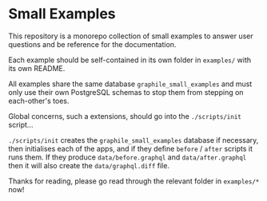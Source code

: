 # Small Examples

This repository is a monorepo collection of small examples to answer user questions
and be reference for the documentation.

Each example should be self-contained in its own folder in `examples/` with
its own README.

All examples share the same database `graphile_small_examples` and must only
use their own PostgreSQL schemas to stop them from stepping on each-other's
toes.

Global concerns, such a extensions, should go into the `./scripts/init` script...

`./scripts/init` creates the `graphile_small_examples` database if necessary,
then initialises each of the apps, and if they define `before` / `after`
scripts it runs them. If they produce `data/before.graphql` and
`data/after.graphql` then it will also create the `data/graphql.diff` file.

Thanks for reading, please go read through the relevant folder in
`examples/*` now!
